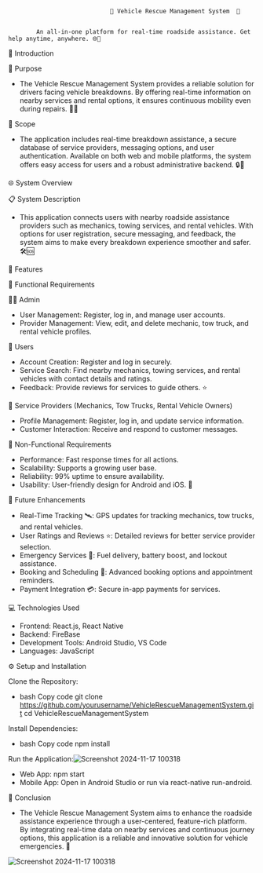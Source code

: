                                  🚗 Vehicle Rescue Management System  🚨

                                 
            An all-in-one platform for real-time roadside assistance. Get help anytime, anywhere. 🌐📱



📖 Introduction


🎯 Purpose

- The Vehicle Rescue Management System provides a reliable solution for drivers facing vehicle breakdowns. By offering real-time information on nearby services and rental options, it ensures continuous mobility even during repairs. 🚙💼

🎩 Scope

- The application includes real-time breakdown assistance, a secure database of service providers, messaging options, and user authentication. Available on both web and mobile platforms, the system offers easy access for users and a robust administrative backend. 🔒📲


🌐 System Overview

📋 System Description

- This application connects users with nearby roadside assistance providers such as mechanics, towing services, and rental vehicles. With options for user registration, secure messaging, and feedback, the system aims to make every breakdown experience smoother and safer. 🛠️🆘


🚀 Features

🔑 Functional Requirements

👨‍💼 Admin
- User Management: Register, log in, and manage user accounts.
- Provider Management: View, edit, and delete mechanic, tow truck, and rental vehicle profiles.

👤 Users
- Account Creation: Register and log in securely.
- Service Search: Find nearby mechanics, towing services, and rental vehicles with contact details and ratings.
- Feedback: Provide reviews for services to guide others. ⭐️

🔧 Service Providers (Mechanics, Tow Trucks, Rental Vehicle Owners)
- Profile Management: Register, log in, and update service information.
- Customer Interaction: Receive and respond to customer messages.

🎯 Non-Functional Requirements

- Performance: Fast response times for all actions.
- Scalability: Supports a growing user base.
- Reliability: 99% uptime to ensure availability.
- Usability: User-friendly design for Android and iOS. 📱

🔮 Future Enhancements

- Real-Time Tracking 🛰️: GPS updates for tracking mechanics, tow trucks, and rental vehicles.
- User Ratings and Reviews ⭐️: Detailed reviews for better service provider selection.
- Emergency Services 🚨: Fuel delivery, battery boost, and lockout assistance.
- Booking and Scheduling 📅: Advanced booking options and appointment reminders.
- Payment Integration 💳: Secure in-app payments for services.

💻 Technologies Used
- Frontend: React.js, React Native
- Backend: FireBase
- Development Tools: Android Studio, VS Code
- Languages: JavaScript

⚙️ Setup and Installation

Clone the Repository:

- bash
Copy code
git clone https://github.com/yourusername/VehicleRescueManagementSystem.git
cd VehicleRescueManagementSystem

Install Dependencies:

- bash
Copy code
npm install

Run the Application:![Screenshot 2024-11-17 100318](https://github.com/user-attachments/assets/26e6c8e2-704c-4de4-8dec-f28ba045f638)


- Web App: npm start
- Mobile App: Open in Android Studio or run via react-native run-android.

📌 Conclusion
- The Vehicle Rescue Management System aims to enhance the roadside assistance experience through a user-centered, feature-rich platform. By integrating real-time data on nearby services and continuous journey options, this application is a reliable and innovative solution for vehicle emergencies. 🌟










![Screenshot 2024-11-17 100318](https://github.com/user-attachments/assets/e32c1141-4ebd-4f55-b6e6-4752a7ecaa78)






